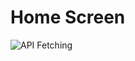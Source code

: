 # Home Screen

![API Fetching](https://github.com/user-attachments/assets/d52097b3-89b8-49b0-b320-ac3bfe52a96b)
